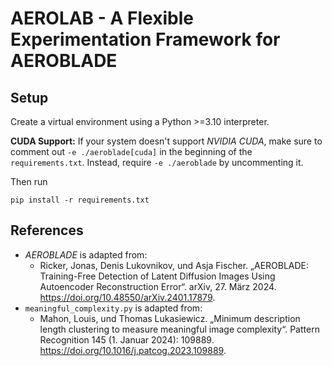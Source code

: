 # AEROLAB - A Flexible Experimentation Framework for AEROBLADE
## Setup
Create a virtual environment using a Python >=3.10 interpreter.

**CUDA Support:**
If your system doesn't support *NVIDIA CUDA*, make sure to comment out `-e ./aeroblade[cuda]` in the beginning of the `requirements.txt`. 
Instead, require `-e ./aeroblade` by uncommenting it.

Then run
```
pip install -r requirements.txt
```
## References
- *AEROBLADE* is adapted from:
  - Ricker, Jonas, Denis Lukovnikov, und Asja Fischer. „AEROBLADE: Training-Free Detection of Latent Diffusion Images Using Autoencoder Reconstruction Error“. arXiv, 27. März 2024. https://doi.org/10.48550/arXiv.2401.17879.
- `meaningful_complexity.py` is adapted from: 
  - Mahon, Louis, und Thomas Lukasiewicz. „Minimum description length clustering to measure meaningful image complexity“. Pattern Recognition 145 (1. Januar 2024): 109889. https://doi.org/10.1016/j.patcog.2023.109889.
